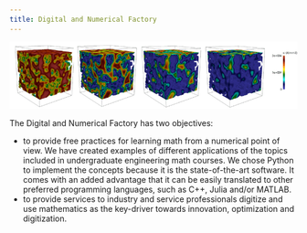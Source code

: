 ```yaml
---
title: Digital and Numerical Factory
---
```


<p align="center">
  <img src="/images/flow_membrane.png?raw=true" alt="Sublime's custom image"/>
</p>


The Digital and Numerical Factory has two objectives: 
- to provide free practices for learning math from a numerical point of view. We have created examples of different applications of the topics included in undergraduate engineering math courses. We chose Python to implement the concepts because it is the state-of-the-art software. It comes with an added advantage that it can be easily translated to other preferred programming languages, such as C++, Julia and/or MATLAB. 
- to provide services to industry and service professionals digitize and use mathematics as the key-driver towards innovation, optimization and digitization. 

